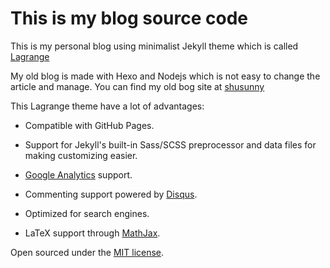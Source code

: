 # This is my blog source code 

This is my personal blog using minimalist Jekyll theme which is called [Lagrange](https://github.com/LeNPaul/Lagrange) 

My old blog is made with Hexo and Nodejs which is not easy to change the article and manage. You can find my old bog site at [shusunny](http://shusunny.github.io)

This Lagrange theme have a lot of advantages:

* Compatible with GitHub Pages.

* Support for Jekyll's built-in Sass/SCSS preprocessor and data files for making customizing easier.

* [Google Analytics](https://www.google.com/analytics/) support.

* Commenting support powered by [Disqus](https://disqus.com/).

* Optimized for search engines.

* LaTeX support through [MathJax](https://www.mathjax.org/).


Open sourced under the [MIT license](https://github.com/LeNPaul/Lagrange/blob/gh-pages/LICENSE.md).
